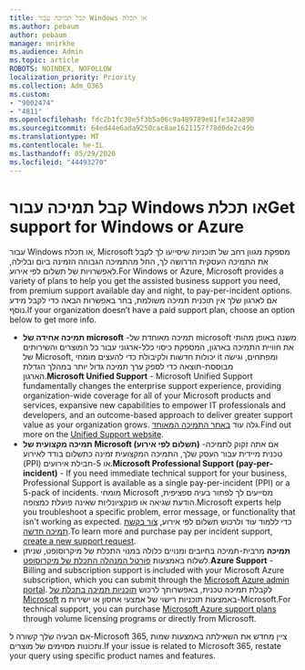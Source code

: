 ```yaml
---
title: קבל תמיכה עבור Windows או תכלת
ms.author: pebaum
author: pebaum
manager: mnirkhe
ms.audience: Admin
ms.topic: article
ROBOTS: NOINDEX, NOFOLLOW
localization_priority: Priority
ms.collection: Adm_O365
ms.custom:
- "9002474"
- "4811"
ms.openlocfilehash: fdc2b1fc30e5f3b5a06c9a489789e81fe342a890
ms.sourcegitcommit: 64ed44e6ada9250cac8ae1621157f78d0de2c49b
ms.translationtype: MT
ms.contentlocale: he-IL
ms.lasthandoff: 05/29/2020
ms.locfileid: "44493270"
---
```

# <a name="get-support-for-windows-or-azure"></a><span data-ttu-id="ea568-102">קבל תמיכה עבור Windows או תכלת</span><span class="sxs-lookup"><span data-stu-id="ea568-102">Get support for Windows or Azure</span></span>

<span data-ttu-id="ea568-103">עבור Windows או תכלת, Microsoft מספקת מגוון רחב של תוכניות שיסייעו לך לקבל את התמיכה העסקית הדרושה לך, החל מהתמיכה הגבוהה הזמינה ביום ובלילה, לאפשרויות של תשלום לפי אירוע.</span><span class="sxs-lookup"><span data-stu-id="ea568-103">For Windows or Azure, Microsoft provides a variety of plans to help you get the assisted business support you need, from premium support available day and night, to pay-per-incident options.</span></span> <span data-ttu-id="ea568-104">אם לארגון שלך אין תוכנית תמיכה משולמת, בחר באפשרות הבאה כדי לקבל מידע נוסף.</span><span class="sxs-lookup"><span data-stu-id="ea568-104">If your organization doesn’t have a paid support plan, choose an option below to get more info.</span></span>

- <span data-ttu-id="ea568-105">**תמיכה אחידה של microsoft** -תמיכה מאוחדת של microsoft משנה באופן מהותי את חוויית התמיכה בארגון, המספקת כיסוי כלל-ארגוני עבור כל המוצרים והשירותים של Microsoft, יכולות חדשות ולקיבולת כדי להעצים מומחי it ומפתחים, וגישה מבוססת-תוצאה כדי לספק ערך תמיכה גדול יותר במהלך הגדלת הארגון.</span><span class="sxs-lookup"><span data-stu-id="ea568-105">**Microsoft Unified Support** - Microsoft Unified Support fundamentally changes the enterprise support experience, providing organization-wide coverage for all of your Microsoft products and services, expansive new capabilities to empower IT professionals and developers, and an outcome-based approach to deliver greater support value as your organization grows.</span></span> <span data-ttu-id="ea568-106">גלה עוד [באתר התמיכה המאוחד](https://aka.ms/unified-support).</span><span class="sxs-lookup"><span data-stu-id="ea568-106">Find out more on the [Unified Support website](https://aka.ms/unified-support).</span></span>
- <span data-ttu-id="ea568-107">**תמיכה מקצועית של Microsoft (תשלום לפי אירוע)** -אם אתה זקוק לתמיכה טכנית מיידית עבור העסק שלך, התמיכה המקצועית זמינה כתשלום בודד לאירוע (PPI) או 5-חבילת אירועים.</span><span class="sxs-lookup"><span data-stu-id="ea568-107">**Microsoft Professional Support (pay-per-incident)** - If you need immediate technical support for your business, Professional Support is available as a single pay-per-incident (PPI) or a 5-pack of incidents.</span></span> <span data-ttu-id="ea568-108">מומחי Microsoft מסייעים לך לפתור בעיה ספציפית, הודעת שגיאה או פונקציונליות שאינה פועלת כמצופה.</span><span class="sxs-lookup"><span data-stu-id="ea568-108">Microsoft experts help you troubleshoot a specific problem, error message, or functionality that isn't working as expected.</span></span> <span data-ttu-id="ea568-109">כדי ללמוד עוד ולרכוש תשלום לפי אירוע, [צור בקשת תמיכה חדשה](https://support.microsoft.com/supportforbusiness/productselection).</span><span class="sxs-lookup"><span data-stu-id="ea568-109">To learn more and purchase pay per incident support, [create a new support request](https://support.microsoft.com/supportforbusiness/productselection).</span></span>
- <span data-ttu-id="ea568-110">**תמיכה** מרבית-תמיכה בחיובים ומנויים כלולה במנוי התכלת של מיקרוסופט, שניתן לשלוח באמצעות [פורטל המנהלה התכלת של מיקרוסופט](https://portal.azure.com/).</span><span class="sxs-lookup"><span data-stu-id="ea568-110">**Azure Support** - Billing and subscription support is included with your Microsoft Azure subscription, which you can submit through the [Microsoft Azure admin portal](https://portal.azure.com/).</span></span> <span data-ttu-id="ea568-111">לקבלת תמיכה טכנית, באפשרותך לרכוש [תוכניות תמיכה בתכלת של Microsoft](https://azure.microsoft.com/support/plans/) באמצעות תוכניות רישוי של אמצעי אחסון או ישירות מ-Microsoft.</span><span class="sxs-lookup"><span data-stu-id="ea568-111">For technical support, you can purchase [Microsoft Azure support plans](https://azure.microsoft.com/support/plans/) through volume licensing programs or directly from Microsoft.</span></span>

<span data-ttu-id="ea568-112">אם הבעיה שלך קשורה ל-Microsoft 365, ציין מחדש את השאילתה באמצעות שמות ותכונות מסוימים של מוצרים.</span><span class="sxs-lookup"><span data-stu-id="ea568-112">If your issue is related to Microsoft 365, restate your query using specific product names and features.</span></span>
